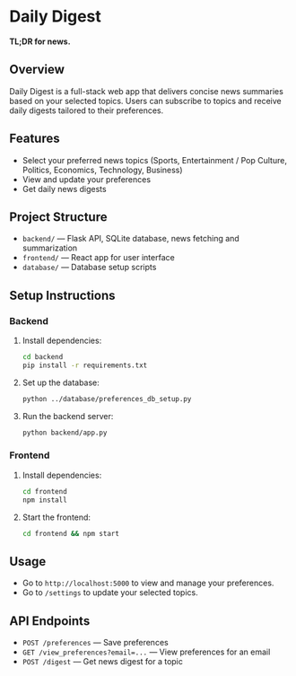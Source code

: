 # Daily Digest

**TL;DR for news.**

## Overview
Daily Digest is a full-stack web app that delivers concise news summaries based on your selected topics. Users can subscribe to topics and receive daily digests tailored to their preferences.

## Features
- Select your preferred news topics (Sports, Entertainment / Pop Culture, Politics, Economics, Technology, Business)
- View and update your preferences
- Get daily news digests

## Project Structure
- `backend/` — Flask API, SQLite database, news fetching and summarization
- `frontend/` — React app for user interface
- `database/` — Database setup scripts

## Setup Instructions

### Backend
1. Install dependencies:
	```sh
	cd backend
	pip install -r requirements.txt
	```
2. Set up the database:
	```sh
	python ../database/preferences_db_setup.py
	```
3. Run the backend server:
	```sh
	python backend/app.py
	```

### Frontend
1. Install dependencies:
	```sh
	cd frontend
	npm install
	```
2. Start the frontend:
	```sh
	cd frontend && npm start
	```

## Usage
- Go to `http://localhost:5000` to view and manage your preferences.
- Go to `/settings` to update your selected topics.

## API Endpoints
- `POST /preferences` — Save preferences
- `GET /view_preferences?email=...` — View preferences for an email
- `POST /digest` — Get news digest for a topic